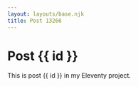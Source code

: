 ```yaml
---
layout: layouts/base.njk
title: Post 13266
---
```


# Post {{ id }}

This is post {{ id }} in my Eleventy project.
